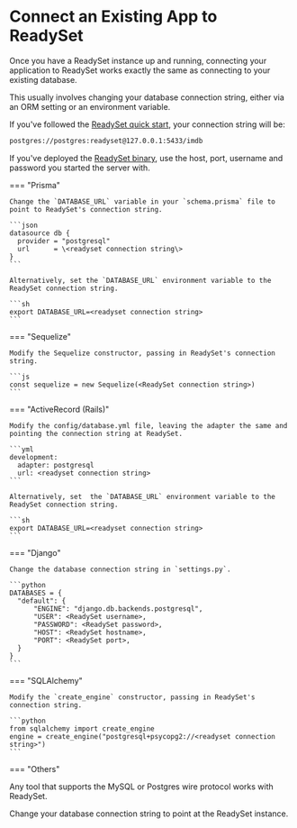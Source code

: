 # Connect an Existing App to ReadySet

Once you have a ReadySet instance up and running, connecting your application to ReadySet works exactly the same as connecting to your existing database.

This usually involves changing your database connection string, either via an ORM setting or an environment variable.

If you've followed the [ReadySet quick start]('../../intro/quickstart.md'), your connection string will be:

```sh
postgres://postgres:readyset@127.0.0.1:5433/imdb
```

If you've deployed the [ReadySet binary]('../../deploy/deploy-readyset-binary'), use the host, port, username and password you started the server with.

=== "Prisma"

    Change the `DATABASE_URL` variable in your `schema.prisma` file to point to ReadySet's connection string.

    ```json
    datasource db {
      provider = "postgresql"
      url      = \<readyset connection string\>
    }
    ```

    Alternatively, set the `DATABASE_URL` environment variable to the ReadySet connection string.

    ```sh
    export DATABASE_URL=<readyset connection string>
    ```

=== "Sequelize"

    Modify the Sequelize constructor, passing in ReadySet's connection string.

    ```js
    const sequelize = new Sequelize(<ReadySet connection string>)
    ```

=== "ActiveRecord (Rails)"

    Modify the config/database.yml file, leaving the adapter the same and pointing the connection string at ReadySet.

    ```yml
    development:
      adapter: postgresql
      url: <readyset connection string>
    ```

    Alternatively, set  the `DATABASE_URL` environment variable to the ReadySet connection string.

    ```sh
    export DATABASE_URL=<readyset connection string>
    ```

=== "Django"

    Change the database connection string in `settings.py`.

    ```python
    DATABASES = {
      "default": {
          "ENGINE": "django.db.backends.postgresql",
          "USER": <ReadySet username>,
          "PASSWORD": <ReadySet password>,
          "HOST": <ReadySet hostname>,
          "PORT": <ReadySet port>,
      }
    }
    ```

=== "SQLAlchemy"

    Modify the `create_engine` constructor, passing in ReadySet's connection string.

    ```python
    from sqlalchemy import create_engine
    engine = create_engine("postgresql+psycopg2://<readyset connection string>")
    ```

=== "Others"

Any tool that supports the MySQL or Postgres wire protocol works with ReadySet.

Change your database connection string to point at the ReadySet instance.
